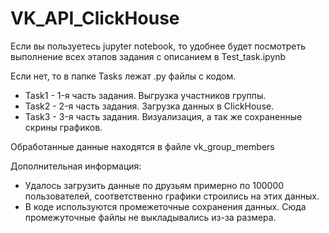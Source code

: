 # VK_API_ClickHouse

Если вы пользуетесь jupyter notebook, то удобнее будет посмотреть выполнение всех этапов задания с описанием в Test_task.ipynb

Если нет, то в папке Tasks лежат .py файлы с кодом.
- Task1 - 1-я часть задания. Выгрузка участников группы.
- Task2 - 2-я часть задания. Загрузка данных в ClickHouse.
- Task3 - 3-я часть задания. Визуализация, а так же сохраненные скрины графиков.

Обработанные данные находятся в файле vk_group_members

Дополнительная информация:
- Удалось загрузить данные по друзьям примерно по 100000 пользователей, соответственно графики строились на этих данных.
- В коде используются промежеточные сохранения данных. Сюда промежуточные файлы не выкладывались из-за размера.

